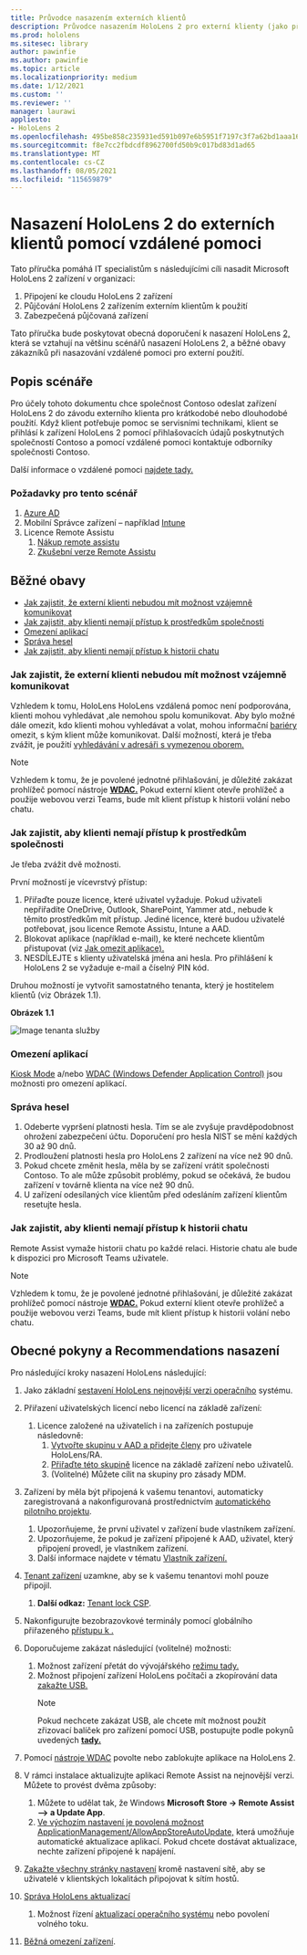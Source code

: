 ```yaml
---
title: Průvodce nasazením externích klientů
description: Průvodce nasazením HoloLens 2 pro externí klienty (jako příklad s vzdálenou asistencí)
ms.prod: hololens
ms.sitesec: library
author: pawinfie
ms.author: pawinfie
ms.topic: article
ms.localizationpriority: medium
ms.date: 1/12/2021
ms.custom: ''
ms.reviewer: ''
manager: laurawi
appliesto:
- HoloLens 2
ms.openlocfilehash: 495be858c235931ed591b097e6b5951f7197c3f7a62bd1aaa16bea65a4e3885f
ms.sourcegitcommit: f8e7cc2fbdcdf8962700fd50b9c017bd83d1ad65
ms.translationtype: MT
ms.contentlocale: cs-CZ
ms.lasthandoff: 08/05/2021
ms.locfileid: "115659879"
---
```

# <a name="deploying-hololens-2-to-external-clients-with-remote-assist"></a>Nasazení HoloLens 2 do externích klientů pomocí vzdálené pomoci

Tato příručka pomáhá IT specialistům s následujícími cíli nasadit Microsoft HoloLens 2 zařízení v organizaci:

1. Připojení ke cloudu HoloLens 2 zařízení
1. Půjčování HoloLens 2 zařízením externím klientům k použití
1. Zabezpečená půjčovaná zařízení

Tato příručka bude poskytovat obecná doporučení k nasazení HoloLens [2,](#general-deployment-recommendations-and-instructions) která se vztahují [](#common-concerns) na většinu scénářů nasazení HoloLens 2, a běžné obavy zákazníků při nasazování vzdálené pomoci pro externí použití.

## <a name="scenario-description"></a>Popis scénáře

Pro účely tohoto dokumentu chce společnost Contoso odeslat zařízení HoloLens 2 do závodu externího klienta pro krátkodobé nebo dlouhodobé použití. Když klient potřebuje pomoc se servisními technikami, klient se přihlásí k zařízení HoloLens 2 pomocí přihlašovacích údajů poskytnutých společností Contoso a pomocí vzdálené pomoci kontaktuje odborníky společnosti Contoso.

Další informace o vzdálené pomoci [najdete tady.](/hololens/hololens2-cloud-connected-overview#learn-about-remote-assist)

### <a name="requirements-for-this-scenario"></a>Požadavky pro tento scénář

1. [Azure AD](/azure/active-directory/fundamentals/active-directory-whatis)
1. Mobilní Správce zařízení – například [Intune](/mem/intune/fundamentals/free-trial-sign-up)
1. Licence Remote Assistu
    1. [Nákup remote assistu](/dynamics365/mixed-reality/remote-assist/buy-remote-assist)
    1. [Zkušební verze Remote Assistu](/dynamics365/mixed-reality/remote-assist/try-remote-assist)

## <a name="common-concerns"></a>Běžné obavy

- [Jak zajistit, že externí klienti nebudou mít možnost vzájemně komunikovat](#how-to-ensure-that-external-clients-do-not-have-the-ability-to-communicate-with-one-another)
- [Jak zajistit, aby klienti nemají přístup k prostředkům společnosti](#how-to-ensure-that-clients-do-not-have-access-to-company-resources)
- [Omezení aplikací](#how-to-restrict-apps)
- [Správa hesel](#how-to-manage-passwords)
- [Jak zajistit, aby klienti nemají přístup k historii chatu](#how-to-ensure-that-clients-do-not-have-access-to-chat-history)

### <a name="how-to-ensure-that-external-clients-do-not-have-the-ability-to-communicate-with-one-another"></a>Jak zajistit, že externí klienti nebudou mít možnost vzájemně komunikovat

Vzhledem k tomu, HoloLens HoloLens vzdálená pomoc není podporována, klienti mohou vyhledávat ,ale nemohou spolu komunikovat. Aby bylo možné dále omezit, kdo klienti mohou vyhledávat a volat, mohou informační  [bariéry](/microsoft-365/compliance/information-barriers) omezit, s kým klient může komunikovat. Další možností, která je třeba zvážit, je použití [vyhledávání v adresáři s vymezenou oborem.](/MicrosoftTeams/teams-scoped-directory-search)

 > [!NOTE]
> Vzhledem k tomu, že je povolené jednotné přihlašování, je důležité zakázat prohlížeč pomocí nástroje [**WDAC.**](/hololens/windows-defender-application-control-wdac) Pokud externí klient otevře prohlížeč a použije webovou verzi Teams, bude mít klient přístup k historii volání nebo chatu.

### <a name="how-to-ensure-that-clients-do-not-have-access-to-company-resources"></a>Jak zajistit, aby klienti nemají přístup k prostředkům společnosti

Je třeba zvážit dvě možnosti.

První možností je vícevrstvý přístup:

1. Přiřaďte pouze licence, které uživatel vyžaduje. Pokud uživateli nepřiřadíte OneDrive, Outlook, SharePoint, Yammer atd., nebude k těmito prostředkům mít přístup. Jediné licence, které budou uživatelé potřebovat, jsou licence Remote Assistu, Intune a AAD.
1. Blokovat aplikace (například e-mail), ke které nechcete klientům přistupovat (viz [Jak omezit aplikace).](#how-to-restrict-apps)
1. NESDÍLEJTE s klienty uživatelská jména ani hesla. Pro přihlášení k HoloLens 2 se vyžaduje e-mail a číselný PIN kód.

Druhou možností je vytvořit samostatného tenanta, který je hostitelem klientů (viz Obrázek 1.1).

**Obrázek 1.1**

![Image tenanta služby](./images/hololens-service-tenant-image.png)

### <a name="how-to-restrict-apps"></a>Omezení aplikací

[Kiosk Mode](/hololens/hololens-kiosk) a/nebo [WDAC (Windows Defender Application Control)](/hololens/windows-defender-application-control-wdac) jsou možnosti pro omezení aplikací.

### <a name="how-to-manage-passwords"></a>Správa hesel

1. Odeberte vypršení platnosti hesla. Tím se ale zvyšuje pravděpodobnost ohrožení zabezpečení účtu. Doporučení pro hesla NIST se mění každých 30 až 90 dnů.
1. Prodloužení platnosti hesla pro HoloLens 2 zařízení na více než 90 dnů.
1. Pokud chcete změnit hesla, měla by se zařízení vrátit společnosti Contoso. To ale může způsobit problémy, pokud se očekává, že budou zařízení v továrně klienta na více než 90 dnů.  
1. U zařízení odesílaných více klientům před odesláním zařízení klientům resetujte hesla.

### <a name="how-to-ensure-that-clients-do-not-have-access-to-chat-history"></a>Jak zajistit, aby klienti nemají přístup k historii chatu

Remote Assist vymaže historii chatu po každé relaci. Historie chatu ale bude k dispozici pro Microsoft Teams uživatele.

> [!NOTE]
> Vzhledem k tomu, že je povolené jednotné přihlašování, je důležité zakázat prohlížeč pomocí nástroje [**WDAC.**](/hololens/windows-defender-application-control-wdac) Pokud externí klient otevře prohlížeč a použije webovou verzi Teams, bude mít klient přístup k historii volání nebo chatu.

## <a name="general-deployment-recommendations-and-instructions"></a>Obecné pokyny a Recommendations nasazení

Pro následující kroky nasazení HoloLens následující:

1. Jako základní [sestavení HoloLens nejnovější verzi operačního](https://aka.ms/hololens2download) systému.
1. Přiřazení uživatelských licencí nebo licencí na základě zařízení:
    1. Licence založené na uživatelích i na zařízeních postupuje následovně:
        1. [Vytvořte skupinu v AAD a přidejte členy](/azure/active-directory/fundamentals/active-directory-groups-create-azure-portal#create-a-basic-group-and-add-members) pro uživatele HoloLens/RA.
        1. [Přiřaďte této skupině](/azure/active-directory/enterprise-users/licensing-groups-assign#:~:text=In%20this%20article%201%20Assign%20the%20required%20licenses,3%20Check%20for%20license%20problems%20and%20resolve%20them) licence na základě zařízení nebo uživatelů.
        1. (Volitelné) Můžete cílit na skupiny pro zásady MDM.

1. Zařízení by měla být připojená [](/hololens/hololens-enroll-mdm#auto-enrollment-in-mdm)k vašemu tenantovi, automaticky zaregistrovaná a nakonfigurovaná prostřednictvím [automatického pilotního projektu](/hololens/hololens2-autopilot).
    1. Upozorňujeme, že první uživatel v zařízení bude vlastníkem zařízení.
    1. Upozorňujeme, že pokud je zařízení připojené k AAD, uživatel, který připojení provedl, je vlastníkem zařízení.
    1. Další informace najdete v tématu [Vlastník zařízení.](/hololens/security-adminless-os#device-owner)
1. [Tenant zařízení](/hololens/hololens-release-notes#tenantlockdown-csp-and-autopilot) uzamkne, aby se k vašemu tenantovi mohl pouze připojil.
    1. **Další odkaz:** [Tenant lock CSP](/windows/client-management/mdm/tenantlockdown-csp).
1. Nakonfigurujte bezobrazovkové terminály pomocí globálního přiřazeného [přístupu k .](/hololens/hololens-global-assigned-access-kiosk)
1. Doporučujeme zakázat následující (volitelné) možnosti:
    1. Možnost zařízení přetát do vývojářského [režimu tady.](/windows/client-management/mdm/policy-csp-applicationmanagement#applicationmanagement-allowdeveloperunlock)
    1. Možnost připojení zařízení HoloLens počítači a zkopírování data [zakažte USB.](/windows/client-management/mdm/policy-csp-connectivity#connectivity-allowusbconnection)
       > [!NOTE]
        > Pokud nechcete zakázat USB, ale chcete mít možnost použít zřizovací balíček pro zařízení pomocí USB, postupujte podle pokynů uvedených [**tady.**](/windows/client-management/mdm/policy-csp-security#security-allowaddprovisioningpackage)

1. Pomocí [nástroje WDAC](/hololens/windows-defender-application-control-wdac) povolte nebo zablokujte aplikace na HoloLens 2.
1. V rámci instalace aktualizujte aplikaci Remote Assist na nejnovější verzi. Můžete to provést dvěma způsoby:
    1. Můžete to udělat tak, že Windows **Microsoft Store -> Remote Assist --> a Update App**.
    1. [Ve výchozím nastavení je povolená možnost ApplicationManagement/AllowAppStoreAutoUpdate,](/windows/client-management/mdm/policy-csp-applicationmanagement#applicationmanagement-allowappstoreautoupdate) která umožňuje automatické aktualizace aplikací. Pokud chcete dostávat aktualizace, nechte zařízení připojené k napájení.
1. [Zakažte všechny stránky nastavení](/hololens/settings-uri-list) kromě nastavení sítě, aby se uživatelé v klientských lokalitách připojovat k sítím hostů.
1. [Správa HoloLens aktualizací](/hololens/hololens-updates)
    1. Možnost řízení [aktualizací operačního systému](/mem/intune/protect/windows-update-for-business-configure#create-and-assign-update-rings) nebo povolení volného toku.
1. [Běžná omezení zařízení](/hololens/hololens-common-device-restrictions).
